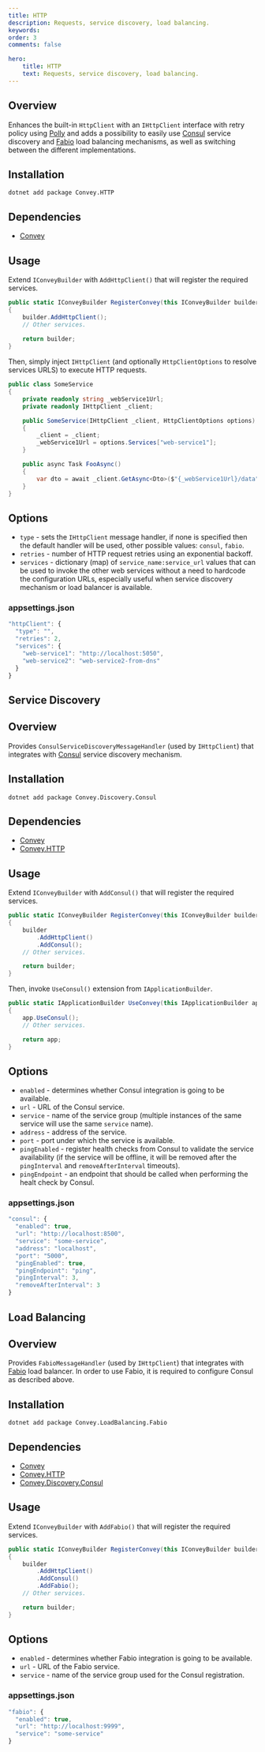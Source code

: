 ```yaml
---
title: HTTP
description: Requests, service discovery, load balancing.
keywords:
order: 3
comments: false

hero:
    title: HTTP
    text: Requests, service discovery, load balancing.
---
```


## Overview
Enhances the built-in `HttpClient` with an `IHttpClient` interface with retry policy using [Polly](https://github.com/App-vNext/Polly) and adds a possibility to easily use [Consul](https://www.consul.io) service discovery and [Fabio](https://github.com/fabiolb/fabio) load balancing mechanisms, as well as switching between the different implementations.

## Installation
`dotnet add package Convey.HTTP`

## Dependencies

* [Convey](https://www.nuget.org/packages/Convey)

## Usage

Extend `IConveyBuilder` with `AddHttpClient()` that will register the required services.

```csharp
public static IConveyBuilder RegisterConvey(this IConveyBuilder builder)
{
    builder.AddHttpClient();
    // Other services.
    
    return builder;
}
```

Then, simply inject `IHttpClient` (and optionally `HttpClientOptions` to resolve services URLS) to execute HTTP requests.

```csharp
public class SomeService
{
    private readonly string _webService1Url;
    private readonly IHttpClient _client;

    public SomeService(IHttpClient _client, HttpClientOptions options)
    {
        _client = _client;
        _webService1Url = options.Services["web-service1"];
    }

    public async Task FooAsync()
    {
        var dto = await _client.GetAsync<Dto>($"{_webService1Url}/data");
    }
}
```

## Options
* `type` - sets the `IHttpClient` message handler, if none is specified then the default handler will be used, other possible values: `consul`, `fabio`.
* `retries` - number of HTTP request retries using an exponential backoff.
* `services` - dictionary (map) of `service_name:service_url` values that can be used to invoke the other web services without a need to hardcode the configuration URLs, especially useful when service discovery mechanism or load balancer is available.

### appsettings.json

```js
"httpClient": {
  "type": "",
  "retries": 2,
  "services": {
    "web-service1": "http://localhost:5050",
    "web-service2": "web-service2-from-dns"
  }
}
```

## Service Discovery

## Overview
Provides `ConsulServiceDiscoveryMessageHandler` (used by `IHttpClient`) that integrates with [Consul](https://www.consul.io) service discovery mechanism.

## Installation
`dotnet add package Convey.Discovery.Consul`

## Dependencies

* [Convey](https://www.nuget.org/packages/Convey)
* [Convey.HTTP](https://www.nuget.org/packages/Convey.HTTP)

## Usage

Extend `IConveyBuilder` with `AddConsul()` that will register the required services.

```csharp
public static IConveyBuilder RegisterConvey(this IConveyBuilder builder)
{
    builder
        .AddHttpClient()
        .AddConsul();
    // Other services.

    return builder;
}
```

Then, invoke `UseConsul()` extension from `IApplicationBuilder`.

```csharp
public static IApplicationBuilder UseConvey(this IApplicationBuilder app)
{
    app.UseConsul();
    // Other services.

    return app;
}
```

## Options
* `enabled` - determines whether Consul integration is going to be available.
* `url` - URL of the Consul service.
* `service` - name of the service group (multiple instances of the same service will use the same `service` name).
* `address` - address of the service.
* `port` - port under which the service is available.
* `pingEnabled` - register health checks from Consul to validate the service availability (if the service will be offline, it will be removed after the `pingInterval` and `removeAfterInterval` timeouts).
* `pingEndpoint` - an endpoint that should be called when performing the healt check by Consul.

### appsettings.json

```js
"consul": {
  "enabled": true,
  "url": "http://localhost:8500",
  "service": "some-service",
  "address": "localhost",
  "port": "5000",
  "pingEnabled": true,
  "pingEndpoint": "ping",
  "pingInterval": 3,
  "removeAfterInterval": 3
}
```

## Load Balancing

## Overview
Provides `FabioMessageHandler` (used by `IHttpClient`) that integrates with [Fabio](https://github.com/fabiolb/fabio) load balancer.
In order to use Fabio, it is required to configure Consul as described above.

## Installation
`dotnet add package Convey.LoadBalancing.Fabio`

## Dependencies

* [Convey](https://www.nuget.org/packages/Convey)
* [Convey.HTTP](https://www.nuget.org/packages/Convey.HTTP)
* [Convey.Discovery.Consul](https://www.nuget.org/packages/Convey.Discovery.Consul)

## Usage

Extend `IConveyBuilder` with `AddFabio()` that will register the required services.

```csharp
public static IConveyBuilder RegisterConvey(this IConveyBuilder builder)
{
    builder
        .AddHttpClient()
        .AddConsul()
        .AddFabio();
    // Other services.

    return builder;
}
```

## Options
* `enabled` - determines whether Fabio integration is going to be available.
* `url` - URL of the Fabio service.
* `service` - name of the service group used for the Consul registration.

### appsettings.json

```js
"fabio": {
  "enabled": true,
  "url": "http://localhost:9999",
  "service": "some-service"
}
```